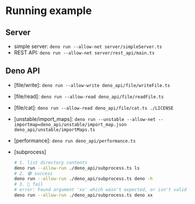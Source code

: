 # Running example

## Server

* simple server: `deno run --allow-net server/simpleServer.ts`
* REST API: `deno run --allow-net server/rest_api/main.ts`

## Deno API
<!-- deno_api -->
* [file/write]: `deno run --allow-write deno_api/file/writeFile.ts`
* [file/read]: `deno run --allow-read deno_api/file/readFile.ts`
* [file/cat]: `deno run --allow-read deno_api/file/cat.ts ./LICENSE`
* [unstable/import_maps]: `deno run --unstable --allow-net --importmap=deno_api/unstable/import_map.json deno_api/unstable/importMaps.ts`
* [performance]: `deno run deno_api/performance.ts`
* [subprocess]

  ```bash
  # 1. list directory contents
  deno run --allow-run ./deno_api/subprocess.ts ls
  # 2. 🟢 success
  deno run --allow-run ./deno_api/subprocess.ts deno -h
  # 3. 🔴 fail
  # error: Found argument 'xx' which wasn't expected, or isn't valid in this context
  deno run --allow-run ./deno_api/subprocess.ts deno xx
  ```
